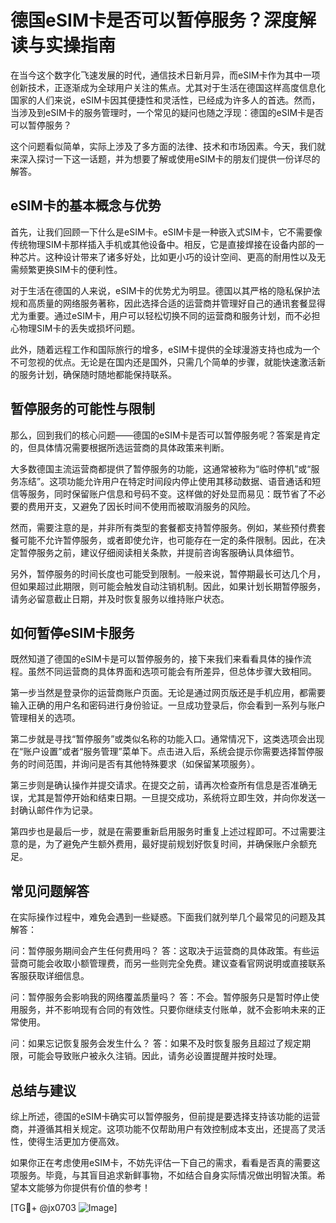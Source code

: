 # 德国eSIM卡是否可以暂停服务？深度解读与实操指南

在当今这个数字化飞速发展的时代，通信技术日新月异，而eSIM卡作为其中一项创新技术，正逐渐成为全球用户关注的焦点。尤其对于生活在德国这样高度信息化国家的人们来说，eSIM卡因其便捷性和灵活性，已经成为许多人的首选。然而，当涉及到eSIM卡的服务管理时，一个常见的疑问也随之浮现：德国的eSIM卡是否可以暂停服务？

这个问题看似简单，实际上涉及了多方面的法律、技术和市场因素。今天，我们就来深入探讨一下这一话题，并为想要了解或使用eSIM卡的朋友们提供一份详尽的解答。

## eSIM卡的基本概念与优势

首先，让我们回顾一下什么是eSIM卡。eSIM卡是一种嵌入式SIM卡，它不需要像传统物理SIM卡那样插入手机或其他设备中。相反，它是直接焊接在设备内部的一种芯片。这种设计带来了诸多好处，比如更小巧的设计空间、更高的耐用性以及无需频繁更换SIM卡的便利性。

对于生活在德国的人来说，eSIM卡的优势尤为明显。德国以其严格的隐私保护法规和高质量的网络服务著称，因此选择合适的运营商并管理好自己的通讯套餐显得尤为重要。通过eSIM卡，用户可以轻松切换不同的运营商和服务计划，而不必担心物理SIM卡的丢失或损坏问题。

此外，随着远程工作和国际旅行的增多，eSIM卡提供的全球漫游支持也成为一个不可忽视的优点。无论是在国内还是国外，只需几个简单的步骤，就能快速激活新的服务计划，确保随时随地都能保持联系。

## 暂停服务的可能性与限制

那么，回到我们的核心问题——德国的eSIM卡是否可以暂停服务呢？答案是肯定的，但具体情况需要根据所选运营商的具体政策来判断。

大多数德国主流运营商都提供了暂停服务的功能，这通常被称为“临时停机”或“服务冻结”。这项功能允许用户在特定时间段内停止使用其移动数据、语音通话和短信等服务，同时保留账户信息和号码不变。这样做的好处显而易见：既节省了不必要的费用开支，又避免了因长时间不使用而被取消服务的风险。

然而，需要注意的是，并非所有类型的套餐都支持暂停服务。例如，某些预付费套餐可能不允许暂停服务，或者即使允许，也可能存在一定的条件限制。因此，在决定暂停服务之前，建议仔细阅读相关条款，并提前咨询客服确认具体细节。

另外，暂停服务的时间长度也可能受到限制。一般来说，暂停期最长可达几个月，但如果超过此期限，则可能会触发自动注销机制。因此，如果计划长期暂停服务，请务必留意截止日期，并及时恢复服务以维持账户状态。

## 如何暂停eSIM卡服务

既然知道了德国的eSIM卡是可以暂停服务的，接下来我们来看看具体的操作流程。虽然不同运营商的具体界面和选项可能会有所差异，但总体步骤大致相同。

第一步当然是登录你的运营商账户页面。无论是通过网页版还是手机应用，都需要输入正确的用户名和密码进行身份验证。一旦成功登录后，你会看到一系列与账户管理相关的选项。

第二步就是寻找“暂停服务”或类似名称的功能入口。通常情况下，这类选项会出现在“账户设置”或者“服务管理”菜单下。点击进入后，系统会提示你需要选择暂停服务的时间范围，并询问是否有其他特殊要求（如保留某项服务）。

第三步则是确认操作并提交请求。在提交之前，请再次检查所有信息是否准确无误，尤其是暂停开始和结束日期。一旦提交成功，系统将立即生效，并向你发送一封确认邮件作为记录。

第四步也是最后一步，就是在需要重新启用服务时重复上述过程即可。不过需要注意的是，为了避免产生额外费用，最好提前规划好恢复时间，并确保账户余额充足。

## 常见问题解答

在实际操作过程中，难免会遇到一些疑惑。下面我们就列举几个最常见的问题及其解答：

问：暂停服务期间会产生任何费用吗？
答：这取决于运营商的具体政策。有些运营商可能会收取小额管理费，而另一些则完全免费。建议查看官网说明或直接联系客服获取详细信息。

问：暂停服务会影响我的网络覆盖质量吗？
答：不会。暂停服务只是暂时停止使用服务，并不影响现有合同的有效性。只要你继续支付账单，就不会影响未来的正常使用。

问：如果忘记恢复服务会发生什么？
答：如果不及时恢复服务且超过了规定期限，可能会导致账户被永久注销。因此，请务必设置提醒并按时处理。

## 总结与建议

综上所述，德国的eSIM卡确实可以暂停服务，但前提是要选择支持该功能的运营商，并遵循其相关规定。这项功能不仅帮助用户有效控制成本支出，还提高了灵活性，使得生活更加方便高效。

如果你正在考虑使用eSIM卡，不妨先评估一下自己的需求，看看是否真的需要这项服务。毕竟，与其盲目追求新鲜事物，不如结合自身实际情况做出明智决策。希望本文能够为你提供有价值的参考！

[TG💪+ @jx0703 ![Image](https://github.com/user-attachments/assets/dbca1d08-cadb-493c-b0ec-ad6f7a83f270)]